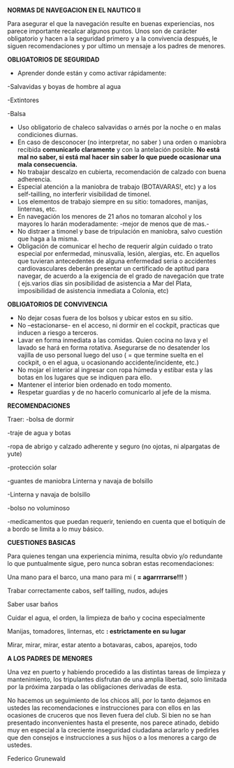 

**NORMAS DE NAVEGACION EN EL NAUTICO II**

Para asegurar el que la navegación resulte en buenas experiencias, nos parece importante recalcar algunos puntos. Unos son de carácter obligatorio y hacen a la seguridad primero y a la convivencia después, le siguen recomendaciones y por ultimo un mensaje a los padres de menores.

**OBLIGATORIOS DE SEGURIDAD**

- Aprender donde están y como activar rápidamente:

-Salvavidas y boyas de hombre al agua

-Extintores

-Balsa

- Uso obligatorio de chaleco salvavidas o arnés por la noche o en malas condiciones diurnas.
- En caso de desconocer (no interpretar, no saber ) una orden o maniobra recibida **comunicarlo claramente** y con la antelación posible. **No está mal no saber, si está mal hacer sin saber lo que puede ocasionar una mala consecuencia.**
- No trabajar descalzo en cubierta, recomendación de calzado con buena adherencia.
- Especial atención a la maniobra de trabajo (BOTAVARAS!, etc) y a los self-tailling, no interferir visibilidad de timonel.
- Los elementos de trabajo siempre en su sitio: tomadores, manijas, linternas, etc.
- En navegación los menores de 21 años no tomaran alcohol y los mayores lo harán moderadamente: -mejor de menos que de mas.-
- No distraer a timonel y base de tripulación en maniobra, salvo cuestión que haga a la misma.
- Obligación de comunicar el hecho de requerir algún cuidado o trato especial por enfermedad, minusvalía, lesión, alergias, etc. En aquellos que tuvieran antecedentes de alguna enfermedad seria o accidentes cardiovasculares deberán presentar un certificado de aptitud para navegar, de acuerdo a la exigencia de el grado de navegación que trate ( ejs.varios días sin posibilidad de asistencia a Mar del Plata, imposibilidad de asistencia inmediata a Colonia, etc)

**OBLIGATORIOS DE CONVIVENCIA**

- No dejar cosas fuera de los bolsos y ubicar estos en su sitio.
- No –estacionarse- en el acceso, ni dormir en el cockpit, practicas que inducen a riesgo a terceros.
- Lavar en forma inmediata a las comidas. Quien cocina no lava y el lavado se hará en forma rotativa. Asegurarse de no desatender los vajilla de uso personal luego del uso ( = que termine suelta en el cockpit, o en el agua, u ocasionando accidente/incidente, etc.)
- No mojar el interior al ingresar con ropa húmeda y estibar esta y las botas en los lugares que se indiquen para ello.
- Mantener el interior bien ordenado en todo momento.
- Respetar guardias y de no hacerlo comunicarlo al jefe de la misma.

**RECOMENDACIONES**

Traer: -bolsa de dormir

-traje de agua y botas

-ropa de abrigo y calzado adherente y seguro (no ojotas, ni alpargatas de yute)

-protección solar

-guantes de maniobra Linterna y navaja de bolsillo

-Linterna y navaja de bolsillo

-bolso no voluminoso

-medicamentos que puedan requerir, teniendo en cuenta que el botiquín de a bordo se limita a lo muy básico.

**CUESTIONES BASICAS**

Para quienes tengan una experiencia minima, resulta obvio y/o redundante lo que puntualmente sigue, pero nunca sobran estas recomendaciones:

Una mano para el barco, una mano para mi ( **= agarrrrarse!!!** )

Trabar correctamente cabos, self tailling, nudos, adujes

Saber usar baños

Cuidar el agua, el orden, la limpieza de baño y cocina especialmente

Manijas, tomadores, linternas, etc **: estrictamente en su lugar**

Mirar, mirar, mirar, estar atento a botavaras, cabos, aparejos, todo

**A LOS PADRES DE MENORES**

Una vez en puerto y habiendo procedido a las distintas tareas de limpieza y mantenimiento, los tripulantes disfrutan de una amplia libertad, solo limitada por la próxima zarpada o las obligaciones derivadas de esta.

No hacemos un seguimiento de los chicos allí, por lo tanto dejamos en ustedes las recomendaciones e instrucciones para con ellos en las ocasiones de cruceros que nos lleven fuera del club. Si bien no se han presentado inconvenientes hasta el presente, nos parece atinado, debido muy en especial a la creciente inseguridad ciudadana aclararlo y pedirles que den consejos e instrucciones a sus hijos o a los menores a cargo de ustedes.

Federico Grunewald